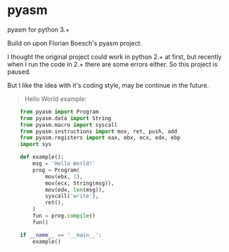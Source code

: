 # pyasm
pyasm for python 3.+

Build on upon Florian Boesch's pyasm project.

I thought the original project could work in python 2.+ at first,
but recently when I run the code in 2.+ there are some errors either.
So this project is paused.

But I like the idea with it's coding style, may be continue in the future.


> Hello World example:
```python
    from pyasm import Program
    from pyasm.data import String
    from pyasm.macro import syscall
    from pyasm.instructions import mov, ret, push, add
    from pyasm.registers import eax, ebx, ecx, edx, ebp
    import sys

    def example():
        msg = 'Hello World!'
        prog = Program(
            mov(ebx, 1),
            mov(ecx, String(msg)),
            mov(edx, len(msg)),
            syscall('write'),
            ret(),
        )
        fun = prog.compile()
        fun()

    if __name__ == '__main__':
        example()
```
